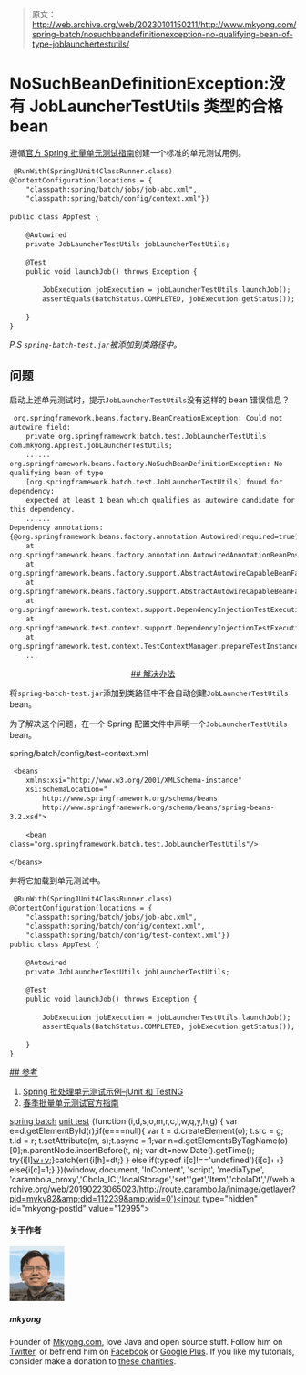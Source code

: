 > 原文：<http://web.archive.org/web/20230101150211/http://www.mkyong.com/spring-batch/nosuchbeandefinitionexception-no-qualifying-bean-of-type-joblaunchertestutils/>

# NoSuchBeanDefinitionException:没有 JobLauncherTestUtils 类型的合格 bean

遵循[官方 Spring 批量单元测试指南](http://web.archive.org/web/20190223065023/http://static.springsource.org/spring-batch/reference/html/testing.html)创建一个标准的单元测试用例。

```
 @RunWith(SpringJUnit4ClassRunner.class)
@ContextConfiguration(locations = {
    "classpath:spring/batch/jobs/job-abc.xml",
    "classpath:spring/batch/config/context.xml"})

public class AppTest {

    @Autowired
    private JobLauncherTestUtils jobLauncherTestUtils;

    @Test
    public void launchJob() throws Exception {

        JobExecution jobExecution = jobLauncherTestUtils.launchJob();
        assertEquals(BatchStatus.COMPLETED, jobExecution.getStatus());

    }
} 
```

*P.S `spring-batch-test.jar`被添加到类路径中。*

## 问题

启动上述单元测试时，提示`JobLauncherTestUtils`没有这样的 bean 错误信息？

```
 org.springframework.beans.factory.BeanCreationException: Could not autowire field: 
	private org.springframework.batch.test.JobLauncherTestUtils com.mkyong.AppTest.jobLauncherTestUtils; 
	......
org.springframework.beans.factory.NoSuchBeanDefinitionException: No qualifying bean of type 
	[org.springframework.batch.test.JobLauncherTestUtils] found for dependency: 
	expected at least 1 bean which qualifies as autowire candidate for this dependency. 
	......
Dependency annotations: {@org.springframework.beans.factory.annotation.Autowired(required=true)}
	at org.springframework.beans.factory.annotation.AutowiredAnnotationBeanPostProcessor.postProcessPropertyValues(AutowiredAnnotationBeanPostProcessor.java:288)
	at org.springframework.beans.factory.support.AbstractAutowireCapableBeanFactory.populateBean(AbstractAutowireCapableBeanFactory.java:1122)
	at org.springframework.beans.factory.support.AbstractAutowireCapableBeanFactory.autowireBeanProperties(AbstractAutowireCapableBeanFactory.java:379)
	at org.springframework.test.context.support.DependencyInjectionTestExecutionListener.injectDependencies(DependencyInjectionTestExecutionListener.java:110)
	at org.springframework.test.context.support.DependencyInjectionTestExecutionListener.prepareTestInstance(DependencyInjectionTestExecutionListener.java:75)
	at org.springframework.test.context.TestContextManager.prepareTestInstance(TestContextManager.java:313)
	... 
```

 <ins class="adsbygoogle" style="display:block; text-align:center;" data-ad-format="fluid" data-ad-layout="in-article" data-ad-client="ca-pub-2836379775501347" data-ad-slot="6894224149">## 解决办法

将`spring-batch-test.jar`添加到类路径中不会自动创建`JobLauncherTestUtils` bean。

为了解决这个问题，在一个 Spring 配置文件中声明一个`JobLauncherTestUtils` bean。

spring/batch/config/test-context.xml

```
 <beans 
	xmlns:xsi="http://www.w3.org/2001/XMLSchema-instance"
	xsi:schemaLocation="
		http://www.springframework.org/schema/beans 
		http://www.springframework.org/schema/beans/spring-beans-3.2.xsd">

    <bean class="org.springframework.batch.test.JobLauncherTestUtils"/>

</beans> 
```

并将它加载到单元测试中。

```
 @RunWith(SpringJUnit4ClassRunner.class)
@ContextConfiguration(locations = {
    "classpath:spring/batch/jobs/job-abc.xml",
    "classpath:spring/batch/config/context.xml",
    "classpath:spring/batch/config/test-context.xml"})
public class AppTest {

    @Autowired
    private JobLauncherTestUtils jobLauncherTestUtils;

    @Test
    public void launchJob() throws Exception {

        JobExecution jobExecution = jobLauncherTestUtils.launchJob();
        assertEquals(BatchStatus.COMPLETED, jobExecution.getStatus());

    }
} 
```

 <ins class="adsbygoogle" style="display:block" data-ad-client="ca-pub-2836379775501347" data-ad-slot="8821506761" data-ad-format="auto" data-ad-region="mkyongregion">## 参考

1.  [Spring 批处理单元测试示例–jUnit 和 TestNG](http://web.archive.org/web/20190223065023/http://www.mkyong.com/spring-batch/spring-batch-unit-test-example/)
2.  [春季批量单元测试官方指南](http://web.archive.org/web/20190223065023/http://static.springsource.org/spring-batch/reference/html/testing.html)

[spring batch](http://web.archive.org/web/20190223065023/http://www.mkyong.com/tag/spring-batch/) [unit test](http://web.archive.org/web/20190223065023/http://www.mkyong.com/tag/unit-test/)</ins></ins>![](img/8a827ff8b9da1a68fbf096ba8b1ed743.png) (function (i,d,s,o,m,r,c,l,w,q,y,h,g) { var e=d.getElementById(r);if(e===null){ var t = d.createElement(o); t.src = g; t.id = r; t.setAttribute(m, s);t.async = 1;var n=d.getElementsByTagName(o)[0];n.parentNode.insertBefore(t, n); var dt=new Date().getTime(); try{i[l][w+y](h,i[l][q+y](h)+'&amp;'+dt);}catch(er){i[h]=dt;} } else if(typeof i[c]!=='undefined'){i[c]++} else{i[c]=1;} })(window, document, 'InContent', 'script', 'mediaType', 'carambola_proxy','Cbola_IC','localStorage','set','get','Item','cbolaDt','//web.archive.org/web/20190223065023/http://route.carambo.la/inimage/getlayer?pid=myky82&amp;did=112239&amp;wid=0')<input type="hidden" id="mkyong-postId" value="12995">

#### 关于作者

![author image](img/706de8f1579825c6cb5c37d416711c9a.png)

##### mkyong

Founder of [Mkyong.com](http://web.archive.org/web/20190223065023/http://mkyong.com/), love Java and open source stuff. Follow him on [Twitter](http://web.archive.org/web/20190223065023/https://twitter.com/mkyong), or befriend him on [Facebook](http://web.archive.org/web/20190223065023/http://www.facebook.com/java.tutorial) or [Google Plus](http://web.archive.org/web/20190223065023/https://plus.google.com/110948163568945735692?rel=author). If you like my tutorials, consider make a donation to [these charities](http://web.archive.org/web/20190223065023/http://www.mkyong.com/blog/donate-to-charity/).